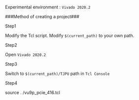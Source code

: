 Experimental environment : ```Vivado 2020.2```  


###Method of creating a project###  
  
Step1  
  
Modify the Tcl script. Modify ```$(current_path)``` to your own path.  
  
Step2  
  
Open ```Vivado 2020.2```  
  
Step3  
  
Switch to ```$(current_path)/TJPU``` path in ```Tcl Console```  
  
Step4  
  
source . /vu9p_pcie_416.tcl
